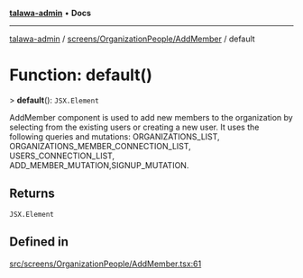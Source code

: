 [**talawa-admin**](../../../../README.md) • **Docs**

***

[talawa-admin](../../../../modules.md) / [screens/OrganizationPeople/AddMember](../README.md) / default

# Function: default()

\> **default**(): `JSX.Element`

AddMember component is used to add new members to the organization by selecting from
the existing users or creating a new user.
It uses the following queries and mutations:
 ORGANIZATIONS_LIST,
 ORGANIZATIONS_MEMBER_CONNECTION_LIST,
 USERS_CONNECTION_LIST,
 ADD_MEMBER_MUTATION,SIGNUP_MUTATION.

## Returns

`JSX.Element`

## Defined in

[src/screens/OrganizationPeople/AddMember.tsx:61](https://github.com/PalisadoesFoundation/talawa-admin/blob/b465221425f3dcc638f77fbf5f1ccedb8e0dd082/src/screens/OrganizationPeople/AddMember.tsx#L61)

